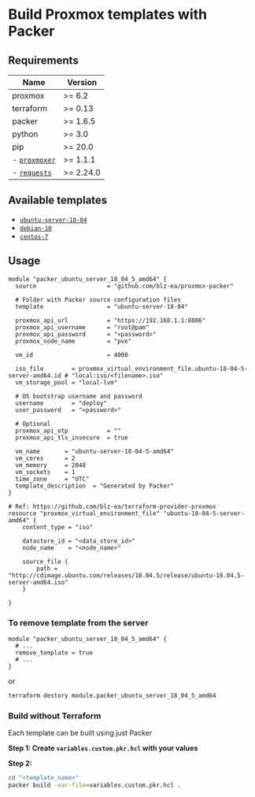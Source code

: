 # Build Proxmox templates with Packer #

## Requirements ##

| Name          | Version |
|---------------|---------|
| proxmox       | \>= 6.2 |
| terraform     | \>= 0.13 |
| packer        | \>= 1.6.5 |
| python        | \>= 3.0  |
| pip           | \>= 20.0 |
| - [`proxmoxer`](https://github.com/proxmoxer/proxmoxer)           | \>= 1.1.1 |
| - [`requests`](https://pypi.org/project/requests/) | \>= 2.24.0|

## Available templates ##

- [`ubuntu-server-18-04`](./ubuntu-server-18-04/)
- [`debian-10`](./debian-10/)
- [`centos-7`](./centos-7/)

## Usage ##

```hcl-terraform
module "packer_ubuntu_server_18_04_5_amd64" {
  source                    = "github.com/blz-ea/proxmox-packer"
  
  # Folder with Packer source configuration files
  template                  = "ubuntu-server-18-04" 
  
  proxmox_api_url           = "https://192.168.1.1:8006"
  proxmox_api_username      = "root@pam"
  proxmox_api_password      = "<password>"
  proxmox_node_name         = "pve"
  
  vm_id                     = 4000
  
  iso_file        = proxmox_virtual_environment_file.ubuntu-18-04-5-server-amd64.id # "local:iso/<filename>.iso"
  vm_storage_pool = "local-lvm"
  
  # OS bootstrap username and password
  username        = "deploy"
  user_password   = "<password>"

  # Optional
  proxmox_api_otp           = ""
  proxmox_api_tls_insecure  = true

  vm_name       = "ubuntu-server-18-04-5-amd64"
  vm_cores      = 2
  vm_memory     = 2048
  vm_sockets    = 1
  time_zone     = "UTC"  
  template_description  = "Generated by Packer"
}

# Ref: https://github.com/blz-ea/terraform-provider-proxmox
resource "proxmox_virtual_environment_file" "ubuntu-18-04-5-server-amd64" {
    content_type = "iso"

    datastore_id = "<data_store_id>"
    node_name    = "<node_name>"

    source_file {
        path = "http://cdimage.ubuntu.com/releases/18.04.5/release/ubuntu-18.04.5-server-amd64.iso"
    }

}

```

### To remove template from the server ###

```hcl-terraform
module "packer_ubuntu_server_18_04_5_amd64" {
  # ...
  remove_template = true
  # ...
}
```

or 

```bash
terraform destory module.packer_ubuntu_server_18_04_5_amd64
```

### Build without Terraform ###

Each template can be built using just Packer

**Step 1: Create `variables.custom.pkr.hcl` with your values**

**Step 2:**

```bash
cd "<template_name>"
packer build -var-file=variables.custom.pkr.hcl .
```
